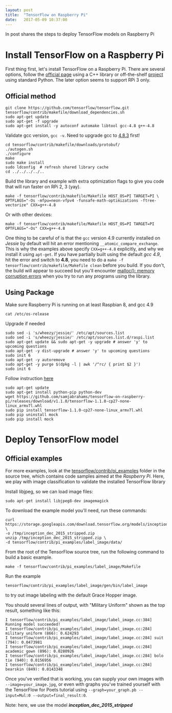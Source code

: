 ```yaml
---
layout: post
title:  "TensorFlow on Raspberry Pi"
date:   2017-05-09 10:37:00
---
```


In post shares the steps to deploy TensorFlow models on Raspberry Pi

# Install TensorFlow on a Raspberry Pi
First thing first, let's install TensorFlow on a Raspberry Pi. There are several options, follow the [official page](https://github.com/tensorflow/tensorflow/tree/master/tensorflow/contrib/makefile) using a C++ library or off-the-shelf [project](https://github.com/samjabrahams/tensorflow-on-raspberry-pi) using standard Python. The later option seems to support RPi 3 only.

## Official method
```
git clone https://github.com/tensorflow/tensorflow.git
tensorflow/contrib/makefile/download_dependencies.sh
sudo apt-get update
sudo apt-get -f upgrade
sudo apt-get install -y autoconf automake libtool gcc-4.8 g++-4.8
```

Validate gcc version, `gcc -v`. Need to upgrade gcc to [4.8.3](https://community.thinger.io/t/starting-with-the-raspberry-pi/36) first!
```
cd tensorflow/contrib/makefile/downloads/protobuf/
./autogen.sh
./configure
make
sudo make install
sudo ldconfig  # refresh shared library cache
cd ../../../../..
```

Build the library and example with extra optimization flags to give you code that will run faster on RPi 2, 3 (yay).
```
make -f tensorflow/contrib/makefile/Makefile HOST_OS=PI TARGET=PI \
OPTFLAGS="-Os -mfpu=neon-vfpv4 -funsafe-math-optimizations -ftree-vectorize" CXX=g++-4.8
```

Or with other devices:
```
make -f tensorflow/contrib/makefile/Makefile HOST_OS=PI TARGET=PI OPTFLAGS="-Os" CXX=g++-4.8
```

One thing to be careful of is that the `gcc` version 4.9 currently installed on *Jessie* by default will hit an error mentioning `__atomic_compare_exchange`. This is why the examples above specify `CXX=g++-4.8` explicitly, and why we install it using `apt-get`. If you have partially built using the default _gcc 4.9_, hit the error and switch to **4.8**, you need to do a `make -f tensorflow/contrib/makefile/Makefile clean` before you build. If you don't, the build will appear to succeed but you'll encounter [malloc(): memory corruption errors](https://github.com/tensorflow/tensorflow/issues/3442) when you try to run any programs using the library.

## Using Package
Make sure Raspberry Pi is running on at least Raspbian 8, and gcc 4.9
```
cat /etc/os-release
```

Upgrade if needed
```
sudo sed -i 's/wheezy/jessie/' /etc/apt/sources.list
sudo sed -i 's/wheezy/jessie/' /etc/apt/sources.list.d/raspi.list 
sudo apt-get update && sudo apt-get -y upgrade # answer 'y' to upcoming questions 
sudo apt-get -y dist-upgrade # answer 'y' to upcoming questions
sudo init 6
sudo apt-get -y autoremove
sudo apt-get -y purge $(dpkg -l | awk '/^rc/ { print $2 }')
sudo init 6
```

Follow instruction [here](https://github.com/samjabrahams/tensorflow-on-raspberry-pi)
```
sudo apt-get update
sudo apt-get install python-pip python-dev
wget https://github.com/samjabrahams/tensorflow-on-raspberry-pi/releases/download/v1.1.0/tensorflow-1.1.0-cp27-none-linux_armv7l.whl
sudo pip install tensorflow-1.1.0-cp27-none-linux_armv7l.whl
sudo pip uninstall mock
sudo pip install mock
```

# Deploy TensorFlow model
## Official examples
For more examples, look at the [tensorflow/contrib/pi_examples](https://github.com/tensorflow/tensorflow/tree/master/tensorflow/contrib/pi_examples) folder in the source tree, which contains code samples aimed at the *Raspberry Pi*.
Here, we play with image classification to validate the installed TensorFlow library

Install libjpeg, so we can load image files:
```
sudo apt-get install libjpeg8-dev imagemagick
```

To download the example model you'll need, run these commands:
```
curl https://storage.googleapis.com/download.tensorflow.org/models/inception_dec_2015_stripped.zip \
-o /tmp/inception_dec_2015_stripped.zip
unzip /tmp/inception_dec_2015_stripped.zip \
-d tensorflow/contrib/pi_examples/label_image/data/
```

From the root of the TensorFlow source tree, run the following command to build a basic example.
```
make -f tensorflow/contrib/pi_examples/label_image/Makefile
```

Run the example
```
tensorflow/contrib/pi_examples/label_image/gen/bin/label_image
```
to try out image labeling with the default Grace Hopper image.

You should several lines of output, with "Military Uniform" shown as the top result, something like this:
```
I tensorflow/contrib/pi_examples/label_image/label_image.cc:384] Running model succeeded!
I tensorflow/contrib/pi_examples/label_image/label_image.cc:284] military uniform (866): 0.624293
I tensorflow/contrib/pi_examples/label_image/label_image.cc:284] suit (794): 0.0473981
I tensorflow/contrib/pi_examples/label_image/label_image.cc:284] academic gown (896): 0.0280926
I tensorflow/contrib/pi_examples/label_image/label_image.cc:284] bolo tie (940): 0.0156956
I tensorflow/contrib/pi_examples/label_image/label_image.cc:284] bearskin (849): 0.0143348
```

Once you've verified that is working, you can supply your own images with `--image=your_image.jpg`, or even with graphs you've trained yourself with the TensorFlow for Poets tutorial using `--graph=your_graph.pb --input=Mul:0 --output=final_result:0`.

Note: here, we use the model ***inception_dec_2015_stripped***
